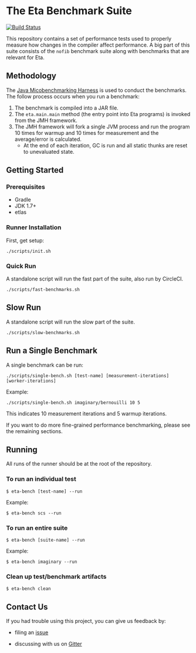 # The Eta Benchmark Suite

[![Build Status](https://circleci.com/gh/typelead/eta-benchmarks.svg?style=shield&circle-token=97b838c8a686e8a33747d105d1713f970c381680)](https://circleci.com/gh/typelead/eta-benchmarks)

This repository contains a set of performance tests used to properly measure how changes in the compiler affect performance. A big part of this suite consists of  the `nofib` benchmark suite along with benchmarks that are relevant for Eta.

## Methodology
The [Java Micobenchmarking Harness](http://openjdk.java.net/projects/code-tools/jmh/) is used to conduct the benchmarks. The follow process occurs when you run a benchmark:

1. The benchmark is compiled into a JAR file.
2. The `eta.main.main` method (the entry point into Eta programs) is invoked from the
   JMH framework.
3. The JMH framework will fork a single JVM process and run the program 10 times for
   warmup and 10 times for measurement and the average/error is calculated.
   - At the end of each iteration, GC is run and all static thunks are reset to unevaluated state.

## Getting Started

### Prerequisites
- Gradle
- JDK 1.7+
- etlas

### Runner Installation

First, get setup:

```
./scripts/init.sh
```

### Quick Run

A standalone script will run the fast part of the suite, also run by CircleCI.

```
./scripts/fast-benchmarks.sh
```

## Slow Run

A standalone script will run the slow part of the suite.

```
./scripts/slow-benchmarks.sh
```

## Run a Single Benchmark

A single benchmark can be run:

```
./scripts/single-bench.sh [test-name] [measurement-iterations] [worker-iterations]

```

Example:

```
./scripts/single-bench.sh imaginary/bernouilli 10 5

```
This indicates 10 measurement iterations and 5 warmup iterations.

If you want to do more fine-grained performance benchmarking, please see the remaining sections.

## Running

All runs of the runner should be at the root of the repository.

### To run an individual test

`$ eta-bench [test-name] --run`

Example:

`$ eta-bench scs --run`

### To run an entire suite

`$ eta-bench [suite-name] --run`

Example:

`$ eta-bench imaginary --run`

### Clean up test/benchmark artifacts

`$ eta-bench clean`

## Contact Us

If you had trouble using this project, you can give us feedback by:

- filing an [issue](https://github.com/typelead/eta-benchmarks/issues/new)

- discussing with us on [Gitter](https://gitter.im/typelead/eta)
